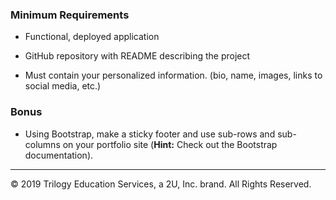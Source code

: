 
### Minimum Requirements

* Functional, deployed application

* GitHub repository with README describing the project

* Must contain your personalized information. (bio, name, images, links to social media, etc.)



### Bonus

* Using Bootstrap, make a sticky footer and use sub-rows and sub-columns on your portfolio site (**Hint:** Check out the Bootstrap documentation).

- - -

© 2019 Trilogy Education Services, a 2U, Inc. brand. All Rights Reserved.
